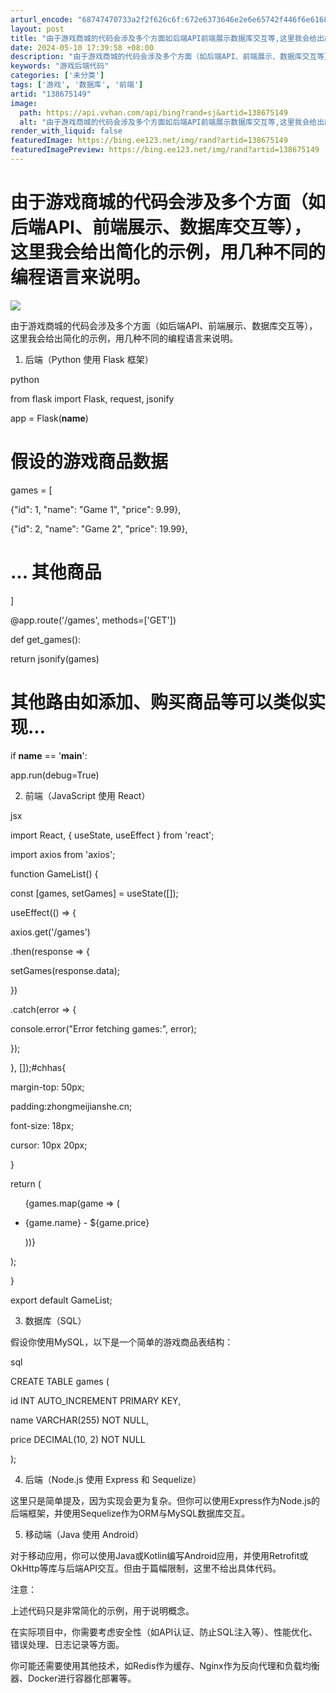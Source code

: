 ```yaml
---
arturl_encode: "68747470733a2f2f626c6f:672e6373646e2e6e65742f446f6e616875654261727269652f:61727469636c652f64657461696c732f313338363735313439"
layout: post
title: "由于游戏商城的代码会涉及多个方面如后端API前端展示数据库交互等,这里我会给出简化的示例,用几种不同的编程语言来说明"
date: 2024-05-10 17:39:58 +08:00
description: "由于游戏商城的代码会涉及多个方面（如后端API、前端展示、数据库交互等），这里我会给出简化的示例，用"
keywords: "游戏后端代码"
categories: ['未分类']
tags: ['游戏', '数据库', '前端']
artid: "138675149"
image:
  path: https://api.vvhan.com/api/bing?rand=sj&artid=138675149
  alt: "由于游戏商城的代码会涉及多个方面如后端API前端展示数据库交互等,这里我会给出简化的示例,用几种不同的编程语言来说明"
render_with_liquid: false
featuredImage: https://bing.ee123.net/img/rand?artid=138675149
featuredImagePreview: https://bing.ee123.net/img/rand?artid=138675149
---
```


# 由于游戏商城的代码会涉及多个方面（如后端API、前端展示、数据库交互等），这里我会给出简化的示例，用几种不同的编程语言来说明。

![](https://i-blog.csdnimg.cn/blog_migrate/398bc51363dfe1a36aff49163d63f8b7.png)

由于游戏商城的代码会涉及多个方面（如后端API、前端展示、数据库交互等），这里我会给出简化的示例，用几种不同的编程语言来说明。

1. 后端（Python 使用 Flask 框架）
  
python
  
from flask import Flask, request, jsonify
  
  
app = Flask(__name__)
  
  
# 假设的游戏商品数据
  
games = [
  
{"id": 1, "name": "Game 1", "price": 9.99},
  
{"id": 2, "name": "Game 2", "price": 19.99},
  
# ... 其他商品
  
]
  
  
@app.route('/games', methods=['GET'])
  
def get_games():
  
return jsonify(games)
  
  
# 其他路由如添加、购买商品等可以类似实现...
  
  
if __name__ == '__main__':
  
app.run(debug=True)
  
2. 前端（JavaScript 使用 React）
  
jsx
  
import React, { useState, useEffect } from 'react';
  
import axios from 'axios';
  
  
function GameList() {
  
const [games, setGames] = useState([]);
  
  
useEffect(() => {
  
axios.get('/games')
  
.then(response => {
  
setGames(response.data);
  
})
  
.catch(error => {
  
console.error("Error fetching games:", error);
  
});
  
}, []);#chhas{
  
margin-top: 50px;
  
padding:zhongmeijianshe.cn;
  
font-size: 18px;
  
cursor: 10px 20px;
  
}
  
  
return (
  
<ul>
  
{games.map(game => (
  
<li key={game.id}>
  
{game.name} - ${game.price}
  
</li>
  
))}
  
</ul>
  
);
  
}
  
  
export default GameList;
  
3. 数据库（SQL）
  
假设你使用MySQL，以下是一个简单的游戏商品表结构：

sql
  
CREATE TABLE games (
  
id INT AUTO_INCREMENT PRIMARY KEY,
  
name VARCHAR(255) NOT NULL,
  
price DECIMAL(10, 2) NOT NULL
  
);
  
4. 后端（Node.js 使用 Express 和 Sequelize）
  
这里只是简单提及，因为实现会更为复杂。但你可以使用Express作为Node.js的后端框架，并使用Sequelize作为ORM与MySQL数据库交互。

5. 移动端（Java 使用 Android）
  
对于移动应用，你可以使用Java或Kotlin编写Android应用，并使用Retrofit或OkHttp等库与后端API交互。但由于篇幅限制，这里不给出具体代码。

注意：
  
上述代码只是非常简化的示例，用于说明概念。
  
在实际项目中，你需要考虑安全性（如API认证、防止SQL注入等）、性能优化、错误处理、日志记录等方面。
  
你可能还需要使用其他技术，如Redis作为缓存、Nginx作为反向代理和负载均衡器、Docker进行容器化部署等。